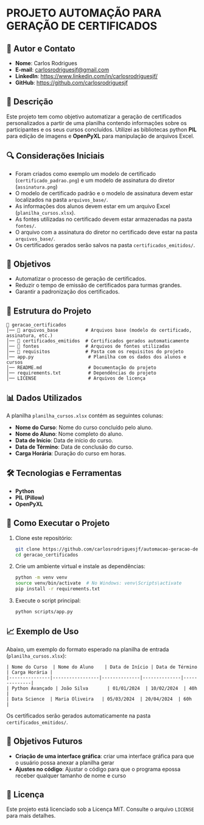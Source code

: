 # PROJETO AUTOMAÇÃO PARA GERAÇÃO DE CERTIFICADOS

## 👤 Autor e Contato
- **Nome**: Carlos Rodrigues
- **E-mail**: carlosrodriguesjf@gmail.com
- **LinkedIn**: https://www.linkedin.com/in/carlosrodriguesjf/
- **GitHub**: https://github.com/carlosrodriguesjf


## 📌 Descrição
Este projeto tem como objetivo automatizar a geração de certificados personalizados a partir de uma planilha contendo informações sobre os participantes e os seus cursos concluídos. Utilizei as bibliotecas  python  **PIL** para edição de imagens e **OpenPyXL** para manipulação de arquivos Excel.


## 🔍 Considerações Iniciais
- Foram criados como exemplo um modelo de certificado (`certificado_padrao.png`) e um modelo de assinatura do diretor (`assinatura.png`)
- O modelo de certificado padrão e o modelo de assinatura devem estar localizados na pasta `arquivos_base/`.
- As informações dos alunos devem estar em um arquivo Excel (`planilha_cursos.xlsx`).
- As fontes utilizadas no certificado devem estar armazenadas na pasta `fontes/`.
- O arquivo com a assinatura do diretor no certificado deve estar na pasta `arquivos_base/`.
- Os certificados gerados serão salvos na pasta `certificados_emitidos/`.



## 🎯 Objetivos
- Automatizar o processo de geração de certificados.
- Reduzir o tempo de emissão de certificados para turmas grandes.
- Garantir a padronização dos certificados.



## 📂 Estrutura do Projeto
```
📁 geracao_certificados
│── 📂 arquivos_base          # Arquivos base (modelo do certificado, assinatura, etc.)
│── 📂 certificados_emitidos  # Certificados gerados automaticamente
│── 📂 fontes                 # Arquivos de fontes utilizadas
│── 📂 requisitos             # Pasta com os requisitos do projeto
│── app.py                    # Planilha com os dados dos alunos e cursos
│── README.md                 # Documentação do projeto
│── requirements.txt          # Dependências do projeto
│── LICENSE                   # Arquivos de licença
```



## 📊 Dados Utilizados
A planilha `planilha_cursos.xlsx` contém as seguintes colunas:
- **Nome do Curso**: Nome do curso concluído pelo aluno.
- **Nome do Aluno**: Nome completo do aluno.
- **Data de Início**: Data de início do curso.
- **Data de Término**: Data de conclusão do curso.
- **Carga Horária**: Duração do curso em horas.



## 🛠️ Tecnologias e Ferramentas
- **Python**
- **PIL (Pillow)**
- **OpenPyXL**



## 🚀 Como Executar o Projeto
1. Clone este repositório:
   ```bash
   git clone https://github.com/carlosrodriguesjf/automacao-geracao-de-certificados.git
   cd geracao_certificados
   ```
2. Crie um ambiente virtual e instale as dependências:
   ```bash
   python -m venv venv
   source venv/bin/activate  # No Windows: venv\Scripts\activate
   pip install -r requirements.txt
   ```
3. Execute o script principal:
   ```bash
   python scripts/app.py
   ```



## 📈 Exemplo de Uso
Abaixo, um exemplo do formato esperado na planilha de entrada (`planilha_cursos.xlsx`):
```plaintext
| Nome do Curso  | Nome do Aluno    | Data de Início | Data de Término | Carga Horária |
|---------------|-----------------|--------------|--------------|--------------|
| Python Avançado | João Silva       | 01/01/2024  | 10/02/2024  | 40h          |
| Data Science  | Maria Oliveira   | 05/03/2024  | 20/04/2024  | 60h          |
```
Os certificados serão gerados automaticamente na pasta `certificados_emitidos/`.


## 🔮 Objetivos Futuros
- **Criação de uma interface gráfica**: criar uma interface gráfica para que o usuário possa anexar a planilha gerar
- **Ajustes no código**: Ajustar o código para que o programa epossa receber qualquer tamanho de nome e curso



## 📄 Licença
Este projeto está licenciado sob a Licença MIT. Consulte o arquivo `LICENSE` para mais detalhes.
